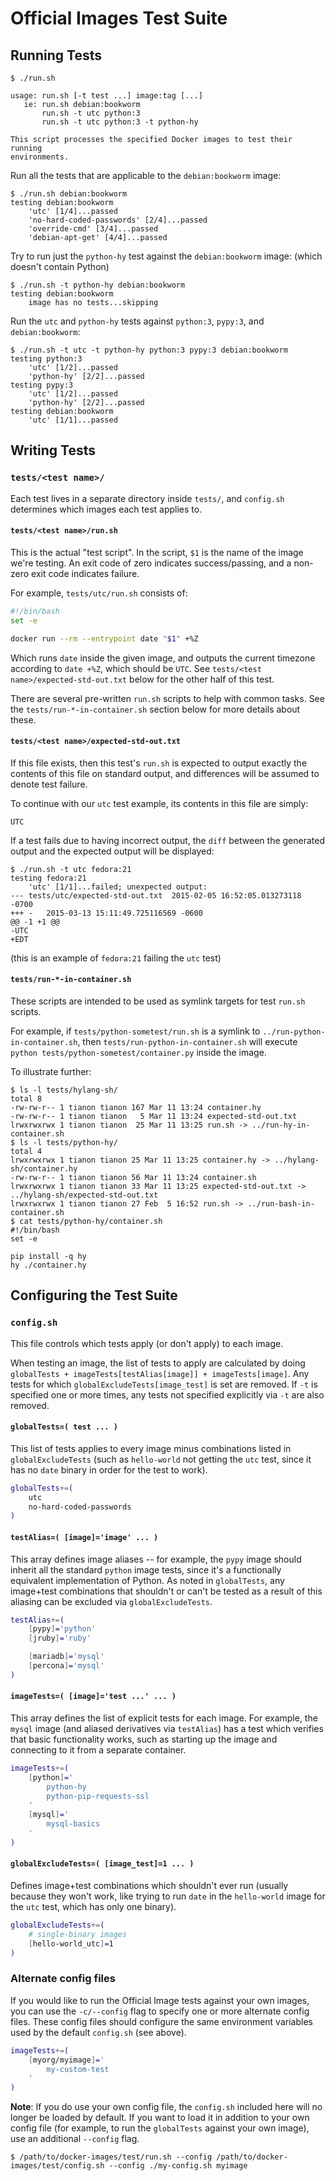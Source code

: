 # Official Images Test Suite

## Running Tests

```console
$ ./run.sh

usage: run.sh [-t test ...] image:tag [...]
   ie: run.sh debian:bookworm
       run.sh -t utc python:3
       run.sh -t utc python:3 -t python-hy

This script processes the specified Docker images to test their running
environments.
```

Run all the tests that are applicable to the `debian:bookworm` image:

```console
$ ./run.sh debian:bookworm
testing debian:bookworm
	'utc' [1/4]...passed
	'no-hard-coded-passwords' [2/4]...passed
	'override-cmd' [3/4]...passed
	'debian-apt-get' [4/4]...passed
```

Try to run just the `python-hy` test against the `debian:bookworm` image: (which doesn't contain Python)

```console
$ ./run.sh -t python-hy debian:bookworm
testing debian:bookworm
	image has no tests...skipping
```

Run the `utc` and `python-hy` tests against `python:3`, `pypy:3`, and `debian:bookworm`:

```console
$ ./run.sh -t utc -t python-hy python:3 pypy:3 debian:bookworm
testing python:3
	'utc' [1/2]...passed
	'python-hy' [2/2]...passed
testing pypy:3
	'utc' [1/2]...passed
	'python-hy' [2/2]...passed
testing debian:bookworm
	'utc' [1/1]...passed
```

## Writing Tests

### `tests/<test name>/`

Each test lives in a separate directory inside `tests/`, and `config.sh` determines which images each test applies to.

#### `tests/<test name>/run.sh`

This is the actual "test script". In the script, `$1` is the name of the image we're testing. An exit code of zero indicates success/passing, and a non-zero exit code indicates failure.

For example, `tests/utc/run.sh` consists of:

```bash
#!/bin/bash
set -e

docker run --rm --entrypoint date "$1" +%Z
```

Which runs `date` inside the given image, and outputs the current timezone according to `date +%Z`, which should be `UTC`. See `tests/<test name>/expected-std-out.txt` below for the other half of this test.

There are several pre-written `run.sh` scripts to help with common tasks. See the `tests/run-*-in-container.sh` section below for more details about these.

#### `tests/<test name>/expected-std-out.txt`

If this file exists, then this test's `run.sh` is expected to output exactly the contents of this file on standard output, and differences will be assumed to denote test failure.

To continue with our `utc` test example, its contents in this file are simply:

	UTC

If a test fails due to having incorrect output, the `diff` between the generated output and the expected output will be displayed:

```console
$ ./run.sh -t utc fedora:21
testing fedora:21
	'utc' [1/1]...failed; unexpected output:
--- tests/utc/expected-std-out.txt	2015-02-05 16:52:05.013273118 -0700
+++ -	2015-03-13 15:11:49.725116569 -0600
@@ -1 +1 @@
-UTC
+EDT
```

(this is an example of `fedora:21` failing the `utc` test)

#### `tests/run-*-in-container.sh`

These scripts are intended to be used as symlink targets for test `run.sh` scripts.

For example, if `tests/python-sometest/run.sh` is a symlink to `../run-python-in-container.sh`, then `tests/run-python-in-container.sh` will execute `python tests/python-sometest/container.py` inside the image.

To illustrate further:

```console
$ ls -l tests/hylang-sh/
total 8
-rw-rw-r-- 1 tianon tianon 167 Mar 11 13:24 container.hy
-rw-rw-r-- 1 tianon tianon   5 Mar 11 13:24 expected-std-out.txt
lrwxrwxrwx 1 tianon tianon  25 Mar 11 13:25 run.sh -> ../run-hy-in-container.sh
$ ls -l tests/python-hy/
total 4
lrwxrwxrwx 1 tianon tianon 25 Mar 11 13:25 container.hy -> ../hylang-sh/container.hy
-rw-rw-r-- 1 tianon tianon 56 Mar 11 13:24 container.sh
lrwxrwxrwx 1 tianon tianon 33 Mar 11 13:25 expected-std-out.txt -> ../hylang-sh/expected-std-out.txt
lrwxrwxrwx 1 tianon tianon 27 Feb  5 16:52 run.sh -> ../run-bash-in-container.sh
$ cat tests/python-hy/container.sh
#!/bin/bash
set -e

pip install -q hy
hy ./container.hy
```

## Configuring the Test Suite

### `config.sh`

This file controls which tests apply (or don't apply) to each image.

When testing an image, the list of tests to apply are calculated by doing `globalTests + imageTests[testAlias[image]] + imageTests[image]`. Any tests for which `globalExcludeTests[image_test]` is set are removed. If `-t` is specified one or more times, any tests not specified explicitly via `-t` are also removed.

#### `globalTests=( test ... )`

This list of tests applies to every image minus combinations listed in `globalExcludeTests` (such as `hello-world` not getting the `utc` test, since it has no `date` binary in order for the test to work).

```bash
globalTests+=(
	utc
	no-hard-coded-passwords
)
```

#### `testAlias=( [image]='image' ... )`

This array defines image aliases -- for example, the `pypy` image should inherit all the standard `python` image tests, since it's a functionally equivalent implementation of Python. As noted in `globalTests`, any image+test combinations that shouldn't or can't be tested as a result of this aliasing can be excluded via `globalExcludeTests`.

```bash
testAlias+=(
	[pypy]='python'
	[jruby]='ruby'

	[mariadb]='mysql'
	[percona]='mysql'
)
```

#### `imageTests=( [image]='test ...' ... )`

This array defines the list of explicit tests for each image. For example, the `mysql` image (and aliased derivatives via `testAlias`) has a test which verifies that basic functionality works, such as starting up the image and connecting to it from a separate container.

```bash
imageTests+=(
	[python]='
		python-hy
		python-pip-requests-ssl
	'
	[mysql]='
		mysql-basics
	'
)
```

#### `globalExcludeTests=( [image_test]=1 ... )`

Defines image+test combinations which shouldn't ever run (usually because they won't work, like trying to run `date` in the `hello-world` image for the `utc` test, which has only one binary).

```bash
globalExcludeTests+=(
	# single-binary images
	[hello-world_utc]=1
)
```

### Alternate config files

If you would like to run the Official Image tests against your own images, you can use the `-c/--config` flag to specify one or more alternate config files. These config files should configure the same environment variables used by the default `config.sh` (see above).

```bash
imageTests+=(
	[myorg/myimage]='
		my-custom-test
	'
)
```

**Note**: If you do use your own config file, the `config.sh` included here will no longer be loaded by default. If you want to load it in addition to your own config file (for example, to run the `globalTests` against your own image), use an additional `--config` flag.

```console
$ /path/to/docker-images/test/run.sh --config /path/to/docker-images/test/config.sh --config ./my-config.sh myimage
```
